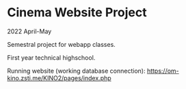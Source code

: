 # Cinema Website Project
2022 April-May

Semestral project for webapp classes.

First year technical highschool.

Running website (working database connection):
https://om-kino.zsti.me/KINO2/pages/index.php